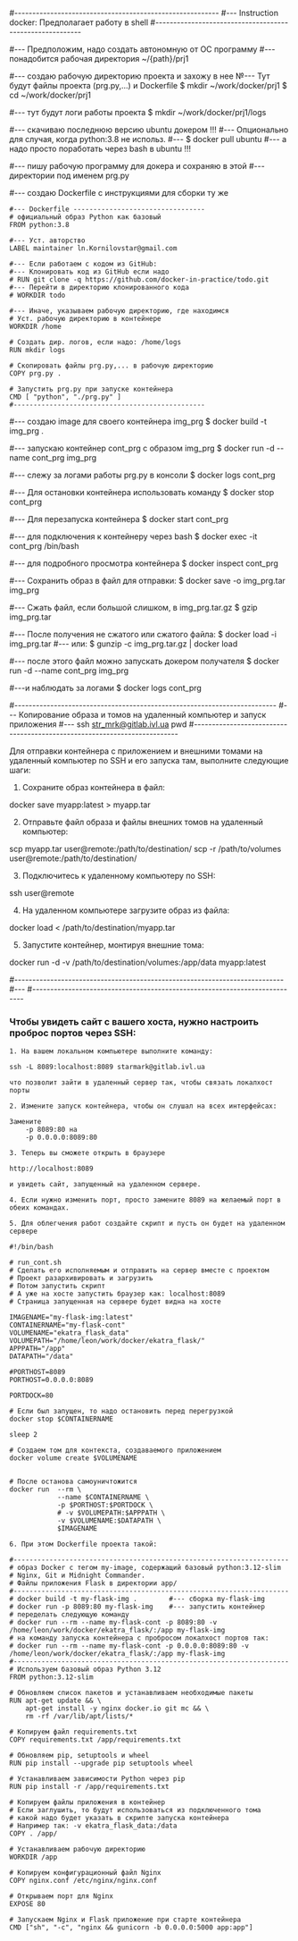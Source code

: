 #---------------------------------------------------------
#--- Instruction docker: Предполагает работу в shell
#---------------------------------------------------------

#--- Предположим, надо создать автономную от ОС программу
#--- понадобится рабочая директория ~/{path}/prj1

#--- создаю рабочую директорию проекта и захожу в нее
№--- Тут будут файлы проекта (prg.py,...) и Dockerfile
$ mkdir ~/work/docker/prj1
$ cd ~/work/docker/prj1

#--- тут будут логи работы проекта 
$ mkdir ~/work/docker/prj1/logs

#--- скачиваю последнюю версию ubuntu докером !!!
#--- Опционально для случая, когда python:3.8 не использ.
#--- $ docker pull ubuntu
#--- а надо просто поработать через bash в ubuntu !!!

#--- пишу рабочую программу для докера и сохраняю в этой
#--- директории под именем prg.py

#--- создаю Dockerfile с инструкциями для сборки ту же

```
#--- Dockerfile ---------------------------------
# официальный образ Python как базовый
FROM python:3.8

#--- Уст. авторство
LABEL maintainer ln.Kornilovstar@gmail.com

#--- Если работаем с кодом из GitHub:
#--- Клонировать код из GitHub если надо
# RUN git clone -q https://github.com/docker-in-practice/todo.git
#--- Перейти в директорию клонированного кода
# WORKDIR todo

#--- Иначе, указываем рабочую директорию, где находимся
# Уст. рабочую директорию в контейнере
WORKDIR /home

# Создать дир. логов, если надо: /home/logs
RUN mkdir logs

# Скопировать файлы prg.py,... в рабочую директорию
COPY prg.py .

# Запустить prg.py при запуске контейнера
CMD [ "python", "./prg.py" ]
#------------------------------------------------
```

#--- создаю image для своего контейнера img_prg
$ docker build -t img_prg . 

#--- запускаю контейнер cont_prg с образом img_prg
$ docker run -d --name cont_prg img_prg

#--- слежу за логами работы prg.py в консоли 
$ docker logs cont_prg



#--- Для остановки контейнера использовать команду
$ docker stop cont_prg

#--- Для перезапуска контейнера
$ docker start cont_prg

#--- для подключения к контейнеру через bash
$ docker exec -it cont_prg /bin/bash

#--- для подробного просмотра контейнера
$ docker inspect cont_prg



#--- Сохранить образ в файл для отправки:
$ docker save -o img_prg.tar img_prg

#--- Сжать файл, если большой слишком, в img_prg.tar.gz 
$ gzip img_prg.tar

#--- После получения не сжатого или сжатого файла:
$ docker load -i img_prg.tar
#--- или:
$ gunzip -c img_prg.tar.gz | docker load

#--- после этого файл можно запускать докером получателя
$ docker run -d --name cont_prg img_prg 

#---и наблюдать за логами
$ docker logs cont_prg


#-------------------------------------------------------------------------
#--- Копирование образа и томов на удаленный компьютер и запуск приложения
#--- ssh str_mrk@gitlab.ivl.ua pwd
#-------------------------------------------------------------------------

Для отправки контейнера с приложением и внешними томами на удаленный компьютер
по SSH и его запуска там, выполните следующие шаги:


1. Сохраните образ контейнера в файл:

docker save myapp:latest > myapp.tar



2. Отправьте файл образа и файлы внешних томов на удаленный компьютер:

scp myapp.tar user@remote:/path/to/destination/
scp -r /path/to/volumes user@remote:/path/to/destination/



3. Подключитесь к удаленному компьютеру по SSH:

ssh user@remote



4. На удаленном компьютере загрузите образ из файла:

docker load < /path/to/destination/myapp.tar



5. Запустите контейнер, монтируя внешние тома:

docker run -d -v /path/to/destination/volumes:/app/data myapp:latest

#---------------------------------------------------------------------------
#--- 
#---------------------------------------------------------------------------

### Чтобы увидеть сайт с вашего хоста, нужно настроить проброс портов через SSH:

    1. На вашем локальном компьютере выполните команду:
```
ssh -L 8089:localhost:8089 starmark@gitlab.ivl.ua 
```

    что позволит зайти в удаленный сервер так, чтобы связать локалхост порты

    2. Измените запуск контейнера, чтобы он слушал на всех интерфейсах:
```
Замените 
    -p 8089:80 на
    -p 0.0.0.0:8089:80
```

    3. Теперь вы сможете открыть в браузере
```
http://localhost:8089
```
    и увидеть сайт, запущенный на удаленном сервере.

    4. Если нужно изменить порт, просто замените 8089 на желаемый порт в обеих командах.

    5. Для облегчения работ создайте скрипт и пусть он будет на удаленном сервере
```
#!/bin/bash

# run_cont.sh  
# Сделать его исполняемым и отправить на сервер вместе с проектом
# Проект разархивировать и загрузить
# Потом запустить скрипт
# А уже на хосте запустить браузер как: localhost:8089
# Страница запущенная на сервере будет видна на хосте 

IMAGENAME="my-flask-img:latest"
CONTAINERNAME="my-flask-cont"
VOLUMENAME="ekatra_flask_data"
VOLUMEPATH="/home/leon/work/docker/ekatra_flask/"
APPPATH="/app"
DATAPATH="/data"

#PORTHOST=8089
PORTHOST=0.0.0.0:8089

PORTDOCK=80

# Если был запущен, то надо остановить перед перегрузкой 
docker stop $CONTAINERNAME

sleep 2

# Создаем том для контекста, создаваемого приложением
docker volume create $VOLUMENAME


# После останова самоуничтожится
docker run  --rm \
            --name $CONTAINERNAME \
            -p $PORTHOST:$PORTDOCK \
            # -v $VOLUMEPATH:$APPPATH \
            -v $VOLUMENAME:$DATAPATH \
            $IMAGENAME
```

    6. При этом Dockerfile проекта такой:
```
#---------------------------------------------------------------------
# образ Docker с тегом my-image, содержащий базовый python:3.12-slim
# Nginx, Git и Midnight Commander.
# Файлы приложения Flask в директории app/
#---------------------------------------------------------------------
# docker build -t my-flask-img .        #--- сборка my-flask-img
# docker run -p 8089:80 my-flask-img    #--- запустить контейнер
# переделать следующую команду
# docker run --rm --name my-flask-cont -p 8089:80 -v /home/leon/work/docker/ekatra_flask/:/app my-flask-img
# на команду запуска контейнера с пробросом локалхост портов так:
# docker run --rm --name my-flask-cont -p 0.0.0.0:8089:80 -v /home/leon/work/docker/ekatra_flask/:/app my-flask-img
#---------------------------------------------------------------------
# Используем базовый образ Python 3.12
FROM python:3.12-slim

# Обновляем список пакетов и устанавливаем необходимые пакеты
RUN apt-get update && \
    apt-get install -y nginx docker.io git mc && \
    rm -rf /var/lib/apt/lists/*

# Копируем файл requirements.txt
COPY requirements.txt /app/requirements.txt

# Обновляем pip, setuptools и wheel
RUN pip install --upgrade pip setuptools wheel

# Устанавливаем зависимости Python через pip
RUN pip install -r /app/requirements.txt

# Копируем файлы приложения в контейнер
# Если заглушить, то будут использоваться из подключенного тома 
# какой надо будет указать в скрипте запуска контейнера
# Например так: -v ekatra_flask_data:/data
COPY . /app/  

# Устанавливаем рабочую директорию
WORKDIR /app

# Копируем конфигурационный файл Nginx
COPY nginx.conf /etc/nginx/nginx.conf

# Открываем порт для Nginx
EXPOSE 80

# Запускаем Nginx и Flask приложение при старте контейнера
CMD ["sh", "-c", "nginx && gunicorn -b 0.0.0.0:5000 app:app"]
```


